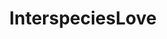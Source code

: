 ---
title: InterspeciesLove
crosslinks:
- AnimalsBeingBros
- MadeMeSmile
- catpictures
- youseeingthisshit
- thisismylifenow
---
